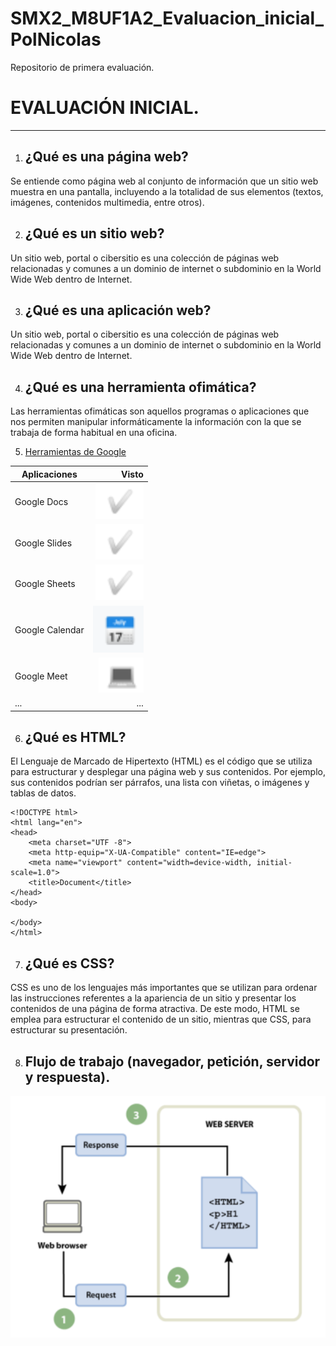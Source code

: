 # SMX2_M8UF1A2_Evaluacion_inicial_PolNicolas
Repositorio de primera evaluación. 

# EVALUACIÓN INICIAL.
 - -- - - - - - - - -  - - - - 
 1. ## ¿Qué es una página web?
 Se entiende como página web al conjunto de información que un sitio web muestra en una pantalla, incluyendo a la totalidad de sus elementos (textos, imágenes, contenidos multimedia, entre otros).

 2. ## ¿Qué es un sitio web?
 Un sitio web​, portal​ o cibersitio es una colección de páginas web relacionadas y comunes a un dominio de internet o subdominio en la World Wide Web dentro de Internet.​​

 3. ## ¿Qué es una aplicación web?
 Un sitio web​, portal​ o cibersitio es una colección de páginas web relacionadas y comunes a un dominio de internet o subdominio en la World Wide Web dentro de Internet.​​

 4. ## ¿Qué es una herramienta ofimática?
 Las herramientas ofimáticas son aquellos programas o aplicaciones que nos permiten manipular informáticamente la información con la que se trabaja de forma habitual en una oficina.

 5. [Herramientas de Google](https://www.google.com/intl/es-419/chrome/browser-tools/)

|__Aplicaciones__| __Visto__|
|------------|----------:|
|Google Docs|  ![IMAGEN](https://github.com/DrPol7/SMX2_M8UF1A2_Evaluacion_inicial_PolNicolas/blob/main/VISTO%20PARA%20EL%20CODIGO%20DE%20STUDIO%20CODE.png)|
|Google Slides| ![IMAGEN](https://github.com/DrPol7/SMX2_M8UF1A2_Evaluacion_inicial_PolNicolas/blob/main/VISTO%20PARA%20EL%20CODIGO%20DE%20STUDIO%20CODE.png)|
|Google Sheets| ![IMAGEN](https://github.com/DrPol7/SMX2_M8UF1A2_Evaluacion_inicial_PolNicolas/blob/main/VISTO%20PARA%20EL%20CODIGO%20DE%20STUDIO%20CODE.png)|
|Google Calendar| ![IMAGEN](https://github.com/DrPol7/SMX2_M8UF1A2_Evaluacion_inicial_PolNicolas/blob/main/Calendario%20de%20studio%20code.png)|
|Google Meet| ![IMAGEN](https://github.com/DrPol7/SMX2_M8UF1A2_Evaluacion_inicial_PolNicolas/blob/main/Laptop%20de%20studio%20.png)|
|...| ...| 

6. ## ¿Qué es HTML?
El Lenguaje de Marcado de Hipertexto (HTML) es el código que se utiliza para estructurar y desplegar una página web y sus contenidos. Por ejemplo, sus contenidos podrían ser párrafos, una lista con viñetas, o imágenes y tablas de datos.

```
<!DOCTYPE html>
<html lang="en">
<head>
    <meta charset="UTF -8">
    <meta http-equip="X-UA-Compatible" content="IE=edge">
    <meta name="viewport" content="width=device-width, initial-scale=1.0">
    <title>Document</title>
</head>
<body>

</body>
</html>
```

7. ## ¿Qué es CSS?
CSS es uno de los lenguajes más importantes que se utilizan para ordenar las instrucciones referentes a la apariencia de un sitio y presentar los contenidos de una página de forma atractiva. De este modo, HTML se emplea para estructurar el contenido de un sitio, mientras que CSS, para estructurar su presentación.

8. ## Flujo de trabajo (navegador, petición, servidor y respuesta).
![IMAGEN](https://github.com/DrPol7/SMX2_M8UF1A2_Evaluacion_inicial_PolNicolas/blob/main/Captura%20de%20pantalla%202023-09-29%20164312.png)






